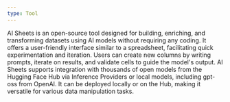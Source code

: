 ```yaml
---
type: Tool
---
```


AI Sheets is an open-source tool designed for building, enriching, and transforming datasets using AI models without requiring any coding. It offers a user-friendly interface similar to a spreadsheet, facilitating quick experimentation and iteration. Users can create new columns by writing prompts, iterate on results, and validate cells to guide the model's output. AI Sheets supports integration with thousands of open models from the Hugging Face Hub via Inference Providers or local models, including gpt-oss from OpenAI. It can be deployed locally or on the Hub, making it versatile for various data manipulation tasks.